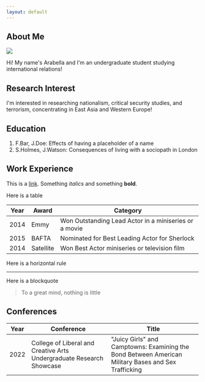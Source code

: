 ```yaml
---
layout: default
---
```


## About Me

<img class="profile-picture" src="sherlock.jpg">

Hi! My name's Arabella and I'm an undergraduate student studying international relations!

## Research Interest

I'm interested in researching nationalism, critical security studies, and terrorism, concentrating in East Asia and Western Europe!

## Education

1. F.Bar, J.Doe: Effects of having a placeholder of a name
2. S.Holmes, J.Watson: Consequences of living with a sociopath in London

## Work Experience

This is a [link](http://google.com). Something *italics* and something **bold**.

Here is a table

Year | Award | Category
-----|-------|--------
2014 | Emmy  | Won Outstanding Lead Actor in a miniseries or a movie
2015 | BAFTA | Nominated for Best Leading Actor for Sherlock
2014 | Satellite | Won Best Actor miniseries or television film

Here is a horizontal rule

---

Here is a blockquote

> To a great mind, nothing is little

## Conferences

Year | Conference | Title
-----|-------|--------
2022 | College of Liberal and Creative Arts Undergraduate Research Showcase | "Juicy Girls" and Camptowns: Examining the Bond Between American Military Bases and Sex Trafficking
